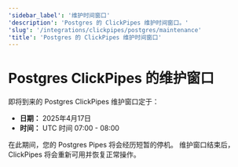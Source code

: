 ```yaml
---
'sidebar_label': '维护时间窗口'
'description': 'Postgres 的 ClickPipes 维护时间窗口。'
'slug': '/integrations/clickpipes/postgres/maintenance'
'title': 'Postgres 的 ClickPipes 维护时间窗口'
---
```



# Postgres ClickPipes 的维护窗口

即将到来的 Postgres ClickPipes 维护窗口定于：
- **日期：** 2025年4月17日
- **时间：** UTC 时间 07:00 - 08:00

在此期间，您的 Postgres Pipes 将会经历短暂的停机。
维护窗口结束后，ClickPipes 将会重新可用并恢复正常操作。

